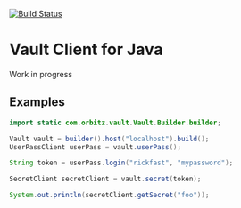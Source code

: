 [![Build Status](https://travis-ci.org/rickfast/vault-client.svg)](https://travis-ci.org/rickfast/vault-client)

# Vault Client for Java

Work in progress

## Examples

```java
import static com.orbitz.vault.Vault.Builder.builder;

Vault vault = builder().host("localhost").build();
UserPassClient userPass = vault.userPass();

String token = userPass.login("rickfast", "mypassword");

SecretClient secretClient = vault.secret(token);

System.out.println(secretClient.getSecret("foo"));
```

